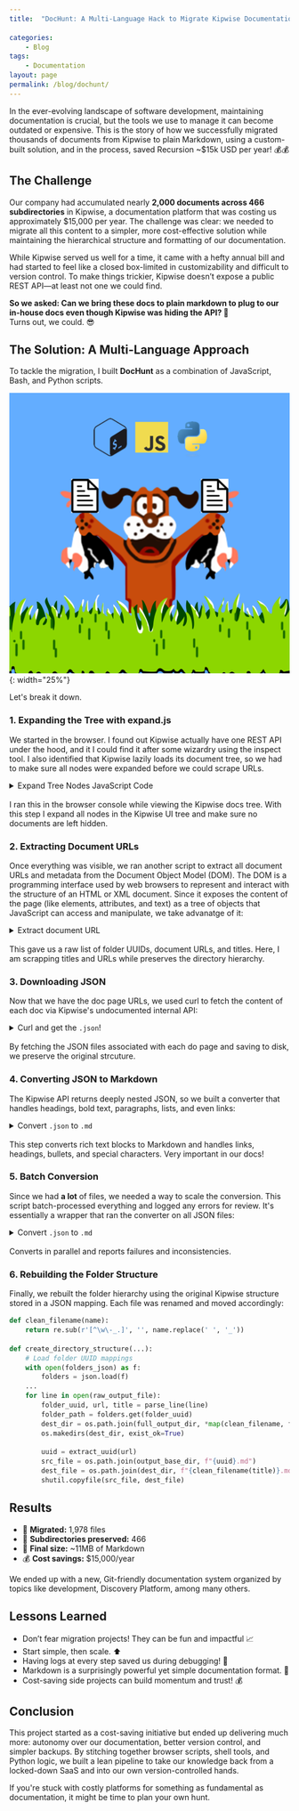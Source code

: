 ```yaml
---
title:  "DocHunt: A Multi-Language Hack to Migrate Kipwise Documentation"

categories:
    - Blog
tags:
    - Documentation
layout: page
permalink: /blog/dochunt/
---
```



In the ever-evolving landscape of software development, maintaining documentation is crucial, but the tools we use to manage it can become outdated or expensive. This is the story of how we successfully migrated thousands of documents from Kipwise to plain Markdown, using a custom-built solution, and in the process, saved Recursion ~$15k USD per year! 💰💰


## The Challenge

Our company had accumulated nearly **2,000 documents across 466 subdirectories** in Kipwise, a documentation platform that was costing us approximately $15,000 per year. The challenge was clear: we needed to migrate all this content to a simpler, more cost-effective solution while maintaining the hierarchical structure and formatting of our documentation.

While Kipwise served us well for a time, it came with a hefty annual bill and had started to feel like a closed box-limited in customizability and difficult to version control. To make things trickier, Kipwise doesn’t expose a public REST API—at least not one we could find.

**So we asked: Can we bring these docs to plain markdown to plug to our in-house docs even though Kipwise was hiding the API? 🥁**
<br> Turns out, we could. 😎


## The Solution: A Multi-Language Approach

To tackle the migration, I built **DocHunt** as a combination of JavaScript, Bash, and Python scripts.

![DocHunt Architecture](/assets/images/dochunt.png){: width="25%"}

Let's break it down.

### 1. Expanding the Tree with expand.js

We started in the browser. I found out Kipwise actually have one REST API under the hood, and it I could find it after some wizardry using the inspect tool. I also identified that Kipwise lazily loads its document tree, so we had to make sure all nodes were expanded before we could scrape URLs.

<details>
<summary>Expand Tree Nodes JavaScript Code</summary>

<pre><code class="language-js">
function expandTreeNodes() {
    const nodesToClick = document.querySelectorAll('span.cOnmID.Icon--caret-right--2jLJYkxd');
    if (nodesToClick.length === 0) return console.log("All nodes expanded");

    nodesToClick.forEach(node => {
        let ancestor = node;
        for (let i = 0; i < 3; i++) ancestor = ancestor.parentElement;
        console.log("Expanding:", ancestor.innerText.trim());
        node.click();
    });
    setTimeout(expandTreeNodes, 100); // loop until all are expanded
}
expandTreeNodes();
</code></pre>

</details>
<br>
I ran this in the browser console while viewing the Kipwise docs tree. With this step I expand all nodes in the Kipwise UI tree and make sure no documents are left hidden.

### 2. Extracting Document URLs

Once everything was visible, we ran another script to extract all document URLs and metadata from the Document Object Model (DOM). The DOM is a programming interface used by web browsers to represent and interact with the structure of an HTML or XML document. Since it exposes the content of the page (like elements, attributes, and text) as a tree of objects that JavaScript can access and manipulate, we take advanatge of it:

<details>
<summary> Extract document URL </summary>

<pre><code class="language-js">
const links = document.querySelectorAll('a[href]');
const results = [];

links.forEach(link => {
    const folderId = link.getAttribute('folderid');
    const href = link.getAttribute('href');
    const match = href?.match(/\/contents\/([a-f0-9\-]{36})/);

    if (folderId && match) {
        const title = link.innerText.trim();
        const url = `https://webapi.kipwise.com/1.0/documents/${match[1]}/`;
        results.push(`${folderId} ${url} ${title}`);
    }
});
console.log(results.join('\n'));
</code></pre>

</details>
<br>
This gave us a raw list of folder UUIDs, document URLs, and titles. Here, I am scrapping titles and URLs
while preserves the directory hierarchy.




### 3. Downloading JSON

Now that we have the doc page URLs, we used curl to fetch the content of each doc via Kipwise's undocumented internal API:

<details>

<summary> Curl and get the <code>.json</code>! </summary>

<pre><code class="language-bash">
#!/bin/bash
input_file="raw_output.txt"
output_dir="./output_json/"
mkdir -p "$output_dir"

while read -r line; do
  url=$(echo "$line" | awk '{print $2}')
  output_file="$output_dir/$(basename "$url").json"
  echo "Fetching: $url"
  curl "$url" \
    -H "x-kip-token: YOUR_TOKEN" \
    -H "x-team-id: YOUR_TEAM_ID" \
    -H "Accept: application/json" > "$output_file"
  sleep 2
done < "$input_file"
</code></pre>

</details>
<br>
By fetching the JSON files associated with each do page and saving to disk, we preserve the original strcuture.

### 4. Converting JSON to Markdown

The Kipwise API returns deeply nested JSON, so we built a converter that handles headings, bold text, paragraphs, lists, and even links:

<details>

<summary>Convert <code>.json</code> to <code>.md</code></summary>

<pre><code class="language-python">
def format_text(leaves):
    return "".join("**" + l["text"] + "**" if "marks" in l and any(m["type"] == "strong" for m in l["marks"]) else l["text"] for l in leaves)

def format_markdown(node):
    t = node.get("type", "")
    if t == "title": return f"# {format_text(node['nodes'][0]['leaves'])}"
    if t == "heading-two": return f"## {format_text(node['nodes'][0]['leaves'])}"
    if t == "paragraph":
        return "".join(format_text(c["leaves"]) if c["object"] == "text" else f"[{format_text(c['nodes'][0]['leaves'])}]({c['data']['href']})" for c in node.get("nodes", []))
    if t == "list-item": return f"- {''.join(format_markdown(c) for c in node['nodes'])}\n"
    # Fallback
    return "".join(format_markdown(child) for child in node.get("nodes", []))
</code></pre>
</details>
<br>
This step converts rich text blocks to Markdown and handles links, headings, bullets, and special characters. Very important in our docs!


### 5. Batch Conversion

Since we had __a lot__ of files, we needed a way to scale the conversion. This script batch-processed everything and logged any errors for review. It's essentially a wrapper that ran the converter on all JSON files:

<details>

<summary>Convert <code>.json</code> to <code>.md</code></summary>

<pre><code class="language-python">
for filename in os.listdir(input_dir):
    if filename.endswith('.json'):
        subprocess.run(
            ['python', 'json_to_markdown.py'],
            stdin=open(os.path.join(input_dir, filename), 'r'),
            stdout=open(os.path.join(output_dir, filename.replace('.json', '.md')), 'w')
        )
</code></pre>
</details>
<br>
Converts in parallel and reports failures and inconsistencies.

### 6. Rebuilding the Folder Structure

Finally, we rebuilt the folder hierarchy using the original Kipwise structure stored in a JSON mapping. Each file was renamed and moved accordingly:

```python
def clean_filename(name):
    return re.sub(r'[^\w\-_.]', '', name.replace(' ', '_'))

def create_directory_structure(...):
    # Load folder UUID mappings
    with open(folders_json) as f:
        folders = json.load(f)
    ...
    for line in open(raw_output_file):
        folder_uuid, url, title = parse_line(line)
        folder_path = folders.get(folder_uuid)
        dest_dir = os.path.join(full_output_dir, *map(clean_filename, folder_path))
        os.makedirs(dest_dir, exist_ok=True)

        uuid = extract_uuid(url)
        src_file = os.path.join(output_base_dir, f"{uuid}.md")
        dest_file = os.path.join(dest_dir, f"{clean_filename(title)}.md")
        shutil.copyfile(src_file, dest_file)
```


## Results
- 📄 **Migrated:** 1,978 files
- 📁 **Subdirectories preserved:** 466
- 💾 **Final size:** ~11MB of Markdown
- 💰 **Cost savings:** $15,000/year

We ended up with a new, Git-friendly documentation system organized by topics like development, Discovery Platform, among many others.


## Lessons Learned
- Don’t fear migration projects! They can be fun and impactful 📈
- Start simple, then scale. ⬆️
- Having logs at every step saved us during debugging! 🐛
- Markdown is a surprisingly powerful yet simple documentation format. 📃
- Cost-saving side projects can build momentum and trust! 💰

## Conclusion

This project started as a cost-saving initiative but ended up delivering much more: autonomy over our documentation, better version control, and simpler backups. By stitching together browser scripts, shell tools, and Python logic, we built a lean pipeline to take our knowledge back from a locked-down SaaS and into our own version-controlled hands.

If you're stuck with costly platforms for something as fundamental as documentation, it might be time to plan your own hunt.